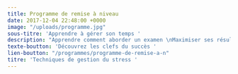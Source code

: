 ```yaml
---
title: Programme de remise à niveau
date: 2017-12-04 22:48:00 +0000
image: "/uploads/programme.jpg"
sous-titre: 'Apprendre à gérer son temps '
description: "Apprendre comment aborder un examen \nMaximiser ses résultats  "
texte-boutton: 'Découvrez les clefs du succès '
lien-boutton: "/programmes/programme-de-remise-a-n"
titre: 'Techniques de gestion du stress '
---
```


